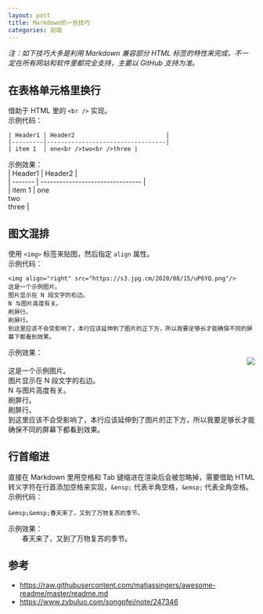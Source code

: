 ```yaml
---  
layout: post  
title: Markdown的一些技巧  
categories: 前端  
---  
```

*注：如下技巧大多是利用 Markdown 兼容部分 HTML 标签的特性来完成，不一定在所有网站和软件里都完全支持，主要以 GitHub 支持为准。*  
## 在表格单元格里换行
借助于 HTML 里的 `<br />` 实现。  
示例代码：  
```
| Header1 | Header2                          |
|---------|----------------------------------|
| item 1  | one<br />two<br />three |
```  
示例效果：  
| Header1 | Header2                          |  
| ------- | -------------------------------- |  
| item 1  | one<br />two<br />three |  
## 图文混排
使用 `<img>` 标签来贴图，然后指定 `align` 属性。  
示例代码：  
```
<img align="right" src="https://s3.jpg.cm/2020/08/15/uP6YQ.png"/>
这是一个示例图片。
图片显示在 N 段文字的右边。
N 与图片高度有关。
刷屏行。
刷屏行。
到这里应该不会受影响了，本行应该延伸到了图片的正下方，所以我要足够长才能确保不同的屏幕下都看到效果。
```  
示例效果：  
<img align="right" src="https://s3.jpg.cm/2020/08/15/uP6YQ.png"/>  
这是一个示例图片。  
图片显示在 N 段文字的右边。  
N 与图片高度有关。  
刷屏行。  
刷屏行。  
到这里应该不会受影响了，本行应该延伸到了图片的正下方，所以我要足够长才能确保不同的屏幕下都看到效果。  
## 行首缩进
直接在 Markdown 里用空格和 Tab 键缩进在渲染后会被忽略掉，需要借助 HTML 转义字符在行首添加空格来实现，`&ensp;` 代表半角空格，`&emsp;` 代表全角空格。  
示例代码：  
```
&emsp;&emsp;春天来了，又到了万物复苏的季节。
```  
示例效果：  
&emsp;&emsp;春天来了，又到了万物复苏的季节。  
## 参考
* <https://raw.githubusercontent.com/matiassingers/awesome-readme/master/readme.md>  
* <https://www.zybuluo.com/songpfei/note/247346>  
